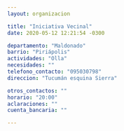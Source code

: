 ```yaml
---
layout: organizacion

title: "Iniciativa Vecinal"
date: 2020-05-12 12:21:54 -0300

departamento: "Maldonado"
barrio: "Piriápolis"
actividades: "Olla"
necesidades: ""
telefono_contacto: "095030798"
direccion: "Tucumán esquina Sierra"

otros_contactos: ""
horario: "20:00"
aclaraciones: ""
cuenta_bancaria: ""

---
```

